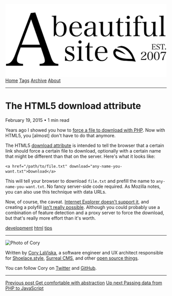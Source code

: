<a href="../../index.html" class="header-link"><img src="../../images/logos/wordmark.svg" alt="A Beautiful Site" class="wordmark" /></a> <a href="../../index.html" class="nav-item">Home</a> <a href="../../tags/index.html" class="nav-item">Tags</a> <a href="../index.html" class="nav-item">Archive</a> <a href="../../about/index.html" class="nav-item">About</a>

------------------------------------------------------------------------

The HTML5 download attribute
============================

February 19, 2015 • 1 min read

Years ago I showed you how to [force a file to download with PHP](../index-4.html). Now with HTML5, you \[almost\] don't have to do that anymore.

The HTML5 [download attribute](https://developer.mozilla.org/en-US/docs/Web/HTML/Element/a#Attributes) is intended to tell the browser that a certain link should force a certain file to download, optionally with a certain name that might be different than that on the server. Here's what it looks like:

    <a href="/path/to/file.txt" download="any-name-you-want.txt">Download</a>

This will tell your browser to download `file.txt` and prefill the name to `any-name-you-want.txt`. No fancy server-side code required. As Mozilla notes, you can also use this technique with data URLs.

Now, of course, the caveat. [Internet Explorer doesn't support it](http://caniuse.com/#feat=download), and creating a polyfill [isn't really possible](http://stackoverflow.com/questions/18652750/any-fallback-client-side-solutions-for-the-html5-download-attribute). Although you could probably use a combination of feature detection and a proxy server to force the download, but that's really more effort than it's worth.

<a href="../../tags/development/index.html" class="post-tag">development</a> <a href="../../tags/html/index.html" class="post-tag">html</a> <a href="../../tags/tips/index.html" class="post-tag">tips</a>

------------------------------------------------------------------------

<img src="http://0.gravatar.com/avatar/bf1b3b95fd5b096a3592247c29667b33?s=512" alt="Photo of Cory" class="avatar avatar-small" />

Written by [Cory LaViska](../../index-4.html), a software engineer and UX architect responsible for [Shoelace.style](https://shoelace.style/), [Surreal CMS](https://www.surrealcms.com/), and other [open source things](https://github.com/claviska).

You can follow Cory on [Twitter](https://twitter.com/bgooonz) and [GitHub](https://github.com/claviska).

------------------------------------------------------------------------

<a href="../get-comfortable-with-abstraction/index.html" class="post-nav-previous"><span class="small">Previous post</span> Get comfortable with abstraction</a> <a href="../passing-data-from-php-to-javascript/index.html" class="post-nav-next"><span class="small">Up next</span> Passing data from PHP to JavaScript</a>
